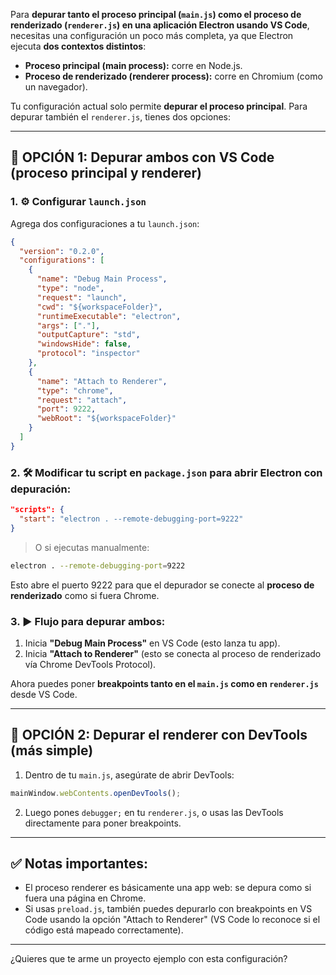 Para **depurar tanto el proceso principal (`main.js`) como el proceso de renderizado (`renderer.js`) en una aplicación Electron usando VS Code**, necesitas una configuración un poco más completa, ya que Electron ejecuta **dos contextos distintos**:

* **Proceso principal (main process):** corre en Node.js.
* **Proceso de renderizado (renderer process):** corre en Chromium (como un navegador).

Tu configuración actual solo permite **depurar el proceso principal**. Para depurar también el `renderer.js`, tienes dos opciones:

---

## 🧩 OPCIÓN 1: Depurar ambos con VS Code (proceso principal y renderer)

### 1. ⚙️ Configurar `launch.json`

Agrega dos configuraciones a tu `launch.json`:

```json
{
  "version": "0.2.0",
  "configurations": [
    {
      "name": "Debug Main Process",
      "type": "node",
      "request": "launch",
      "cwd": "${workspaceFolder}",
      "runtimeExecutable": "electron",
      "args": ["."],
      "outputCapture": "std",
      "windowsHide": false,
      "protocol": "inspector"
    },
    {
      "name": "Attach to Renderer",
      "type": "chrome",
      "request": "attach",
      "port": 9222,
      "webRoot": "${workspaceFolder}"
    }
  ]
}
```

### 2. 🛠️ Modificar tu script en `package.json` para abrir Electron con depuración:

```json
"scripts": {
  "start": "electron . --remote-debugging-port=9222"
}
```

> O si ejecutas manualmente:

```bash
electron . --remote-debugging-port=9222
```

Esto abre el puerto 9222 para que el depurador se conecte al **proceso de renderizado** como si fuera Chrome.

### 3. ▶️ Flujo para depurar ambos:

1. Inicia **"Debug Main Process"** en VS Code (esto lanza tu app).
2. Inicia **"Attach to Renderer"** (esto se conecta al proceso de renderizado vía Chrome DevTools Protocol).

Ahora puedes poner **breakpoints tanto en el `main.js` como en `renderer.js`** desde VS Code.

---

## 🧩 OPCIÓN 2: Depurar el renderer con DevTools (más simple)

1. Dentro de tu `main.js`, asegúrate de abrir DevTools:

```js
mainWindow.webContents.openDevTools();
```

2. Luego pones `debugger;` en tu `renderer.js`, o usas las DevTools directamente para poner breakpoints.

---

## ✅ Notas importantes:

* El proceso renderer es básicamente una app web: se depura como si fuera una página en Chrome.
* Si usas `preload.js`, también puedes depurarlo con breakpoints en VS Code usando la opción "Attach to Renderer" (VS Code lo reconoce si el código está mapeado correctamente).

---

¿Quieres que te arme un proyecto ejemplo con esta configuración?
